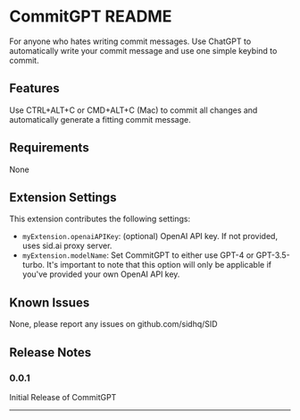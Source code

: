# CommitGPT README

For anyone who hates writing commit messages. Use ChatGPT to automatically write your commit message and use one simple keybind to commit.

## Features

Use CTRL+ALT+C or CMD+ALT+C (Mac) to commit all changes and automatically generate a fitting commit message.

## Requirements

None

## Extension Settings

This extension contributes the following settings:

* `myExtension.openaiAPIKey`: (optional) OpenAI API key. If not provided, uses sid.ai proxy server.
* `myExtension.modelName`: Set CommitGPT to either use GPT-4 or GPT-3.5-turbo. It's important to note that this option will only be applicable if you've provided your own OpenAI API key.

## Known Issues

None, please report any issues on github.com/sidhq/SID

## Release Notes

### 0.0.1

Initial Release of CommitGPT

---